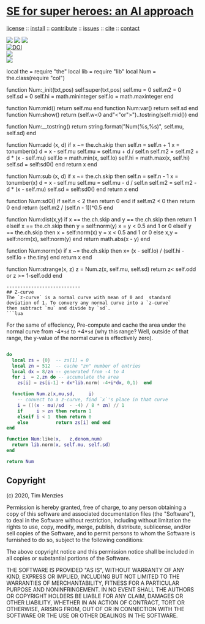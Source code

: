 <h1><a href="/README.md#top">SE for super heroes: an AI approach</a></h1> 
<p> <a
href="https://github.com/sehero/lua/blob/master/LICENSE">license</a> :: <a
href="https://github.com/sehero/lua/blob/master/INSTALL.md#top">install</a> :: <a
href="https://github.com/sehero/lua/blob/master/CODE_OF_CONDUCT.md#top">contribute</a> :: <a
href="https://github.com/sehero/lua/issues">issues</a> :: <a
href="https://github.com/sehero/lua/blob/master/CITATION.md#top">cite</a> :: <a
href="https://github.com/sehero/lua/blob/master/CONTACT.md#top">contact</a> </p><p> 
<img src="https://img.shields.io/badge/license-mit-red">   
<img src="https://img.shields.io/badge/language-lua-orange">    
<img src="https://img.shields.io/badge/purpose-ai,se-blueviolet"><br>
<a href="https://zenodo.org/badge/latestdoi/263210595"><img src="https://zenodo.org/badge/263210595.svg" alt="DOI"></a><br>
<img src="https://img.shields.io/badge/platform-mac,*nux-informational"><br>
<a href="https://travis-ci.org/github/sehero/lua"><img 
src="https://travis-ci.org/sehero/lua.svg?branch=master"></a><br>  
</p>
local the = require "the"
local lib = require "lib"
local Num = the.class(require "col")

function Num:_init(txt,pos)
  self:super(txt,pos)
  self.mu  = 0
  self.m2  = 0
  self.sd  = 0
  self.hi  = math.mininteger
  self.lo  = math.maxinteger
end

function Num:mid()  return self.mu end
function Num:var()  return self.sd end
function Num:show() 
  return (self.w<0 and"<"or">")..tostring(self:mid()) end

function Num:__tostring()
  return string.format("Num(%s,%s)", self.mu, self.sd)
end

function Num:add (x,    d)
  if x ~= the.ch.skip then 
    self.n  = self.n + 1
    x       = tonumber(x)
    d       = x - self.mu
    self.mu = self.mu + d / self.n
    self.m2 = self.m2 + d * (x - self.mu) 
    self.lo = math.min(x, self.lo)
    self.hi = math.max(x, self.hi)
    self.sd = self:sd0()
  end
  return x
end

function Num:sub (x,     d)
  if x ~= the.ch.skip then 
    self.n  = self.n - 1
    x       = tonumber(x)
    d       = x - self.mu
    self.mu = self.mu - d / self.n
    self.m2 = self.m2 - d * (x - self.mu) 
    self.sd = self:sd0()
  end
  return x
end

function Num:sd0()
  if self.n  < 2 then return 0 end
  if self.m2 < 0 then return 0 end
  return (self.m2 / (self.n - 1))^0.5 
end

function Num:dist(x,y)
  if x == the.ch.skip and y == the.ch.skip then
    return 1
  elseif x == the.ch.skip then
    y = self:norm(y)
    x = y < 0.5 and 1 or 0
  elseif y == the.ch.skip then 
    x = self:norm(x)
    y = x < 0.5 and 1 or 0
  else 
    x,y = self:norm(x), self:norm(y)
  end
  return math.abs(x - y)
end

function Num:norm(x)
  if x ~= the.ch.skip then
    x= (x - self.lo) / (self.hi - self.lo + the.tiny)
  end
  return x
end

function Num:strange(x,  z)
  z = Num.z(x, self.mu, self.sd) 
  return z< self.odd or z >= 1-self.odd
end

```
---------------------------
## Z-curve
The `z-curve` is a normal curve with mean of 0 and  standard 
deviation of 1. To convery any normal curve into a `z-curve`
then subtract `mu` and divide by `sd`.
```lua

```
For the same of effeciency, Pre-compute and cache the area under
 the normal curve from -4\*`sd` to +4\*`sd` (why this
range? Well, outside of that range, the y-value of
the normal curve is effectively zero).
```lua

do
  local zs = {0}  -- zs[1] = 0
  local zn = 512  -- cache "zn" number of entries
  local dx = 8/zn -- generated from -4 to 4
  for i  = 2,zn do -- accumulate the area
    zs[i] = zs[i-1] + dx*lib.norm( -4+i*dx, 0,1)  end

  function Num.z(x,mu,sd,     i)
    -- convect to a z-curve, find `x`'s place in that curve
    i = (((x - mu)/sd  - -4) / 8 * zn) // 1
    if     i > zn then return 1 
    elseif i < 1  then return 0 
    else          return zs[i] end end
end

function Num:like(x,   z,denom,num)
  return lib.norm(x, self.mu, self.sd)
end

return Num
```


## Copyright

(c) 2020, Tim Menzies

Permission is hereby granted, free of charge, to any person obtaining a copy
of this software and associated documentation files (the "Software"), to deal
in the Software without restriction, including without limitation the rights
to use, copy, modify, merge, publish, distribute, sublicense, and/or sell
copies of the Software, and to permit persons to whom the Software is
furnished to do so, subject to the following conditions:

The above copyright notice and this permission notice shall be included in all
copies or substantial portions of the Software.

THE SOFTWARE IS PROVIDED "AS IS", WITHOUT WARRANTY OF ANY KIND, EXPRESS OR
IMPLIED, INCLUDING BUT NOT LIMITED TO THE WARRANTIES OF MERCHANTABILITY,
FITNESS FOR A PARTICULAR PURPOSE AND NONINFRINGEMENT. IN NO EVENT SHALL THE
AUTHORS OR COPYRIGHT HOLDERS BE LIABLE FOR ANY CLAIM, DAMAGES OR OTHER
LIABILITY, WHETHER IN AN ACTION OF CONTRACT, TORT OR OTHERWISE, ARISING FROM,
OUT OF OR IN CONNECTION WITH THE SOFTWARE OR THE USE OR OTHER DEALINGS IN THE
SOFTWARE.

